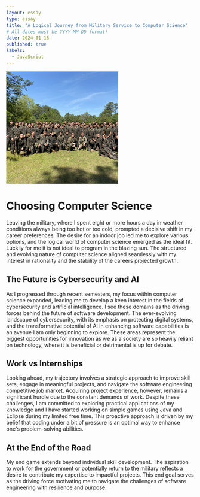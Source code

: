 ```yaml
---
layout: essay
type: essay
title: "A Logical Journey from Military Service to Computer Science"
# All dates must be YYYY-MM-DD format!
date: 2024-01-18
published: true
labels:
  - JavaScript
---
```

<div class="text-center p-4">
  <img width="300px" src="../img/Mil.png" class="img-thumbnail" >
</div>


# Choosing Computer Science

Leaving the military, where I spent eight or more hours a day in weather conditions always being too hot or too cold, prompted a decisive shift in my career preferences. The desire for an indoor job led me to explore various options, and the logical world of computer science emerged as the ideal fit. Luckily for me it is not ideal to program in the blazing sun. The structured and evolving nature of computer science aligned seamlessly with my interest in rationality and the stability of the careers projected growth.

## The Future is Cybersecurity and AI

As I progressed through recent semesters, my focus within computer science expanded, leading me to develop a keen interest in the fields of cybersecurity and artificial intelligence. I see these domains as the driving forces behind the future of software development. The ever-evolving landscape of cybersecurity, with its emphasis on protecting digital systems, and the transformative potential of AI in enhancing software capabilities is an avenue I am only beginning to explore. These areas represent the biggest opportunities for innovation as we as a society are so heavily reliant on technology, where it is beneficial or detrimental is up for debate.

## Work vs Internships

Looking ahead, my trajectory involves a strategic approach to improve skill sets, engage in meaningful projects, and navigate the software engineering competitive job market. Acquiring project experience, however, remains a significant hurdle due to the constant demands of work. Despite these challenges, I am committed to exploring practical applications of my knowledge and I have started working on simple games using Java and Eclipse during my limited free time. This proactive approach is driven by my belief that coding under a bit of pressure is an optimal way to enhance one's problem-solving abilities.

## At the End of the Road

My end game extends beyond individual skill development. The aspiration to work for the government or potentially return to the military reflects a desire to contribute my expertise to impactful projects. This end goal serves as the driving force motivating me to navigate the challenges of software engineering with resilience and purpose. 
